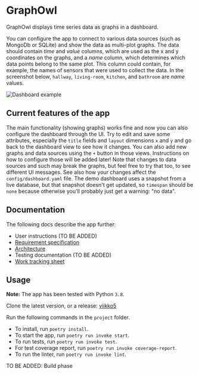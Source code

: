 # GraphOwl

GraphOwl displays time series data as graphs in a dashboard.

You can configure the app to connect to various data sources (such as MongoDb or SQLite) and show the data as multi-plot graphs. The data should contain *time* and *value* columns, which are used as the x and y coordinates on the graphs, and a *name* column, which determines which data points belong to the same plot. This column could contain, for example, the names of sensors that were used to collect the data. In the screenshot below, `hallway`, `living-room`, `kitchen`, and `bathroom` are *name* values.

![Dashboard example](https://github.com/mikkokallio/ot-harkka/blob/master/project/docs/Screenshot.png "Sensor readings")

## Current features of the app

The main functionality (showing graphs) works fine and now you can also configure the dashboard through the UI. Try to edit and save some attributes, especially the `title` fields and `layout` dimensions `x` and `y` and go back to the dashboard view to see how it changes. You can also add new graphs and data sources using the `+` button in those views. Instructions on how to configure those will be added later! Note that changes to data sources and such may break the graphs, but feel free to try that too, to see different UI messages. See also how your changes affect the `config/dashboard.yaml` file. The demo dashboard uses a snapshot from a live database, but that snapshot doesn't get updated, so `timespan` should be `none` because otherwise you'll probably just get a warning: "no data".

## Documentation

The following docs describe the app further:
* User instructions (TO BE ADDED)
* [Requirement specification](https://github.com/mikkokallio/ot-harkka/blob/master/project/docs/reqs.md)
* [Architecture](https://github.com/mikkokallio/ot-harkka/blob/master/project/docs/architecture.md)
* Testing documentation (TO BE ADDED)
* [Work tracking sheet](https://github.com/mikkokallio/ot-harkka/blob/master/project/docs/hours.md)

## Usage

**Note:** The app has been tested with Python `3.8`.

Clone the latest version, or a release: [viikko5](https://github.com/mikkokallio/ot-harkka/releases/tag/viikko5)

Run the following commands in the `project` folder.

* To install, run `poetry install`.
* To start the app, run `poetry run invoke start`.
* To run tests, run `poetry run invoke test`.
* For test coverage report, run `poetry run invoke coverage-report`.
* To run the linter, run `poetry run invoke lint`.

TO BE ADDED: Build phase
